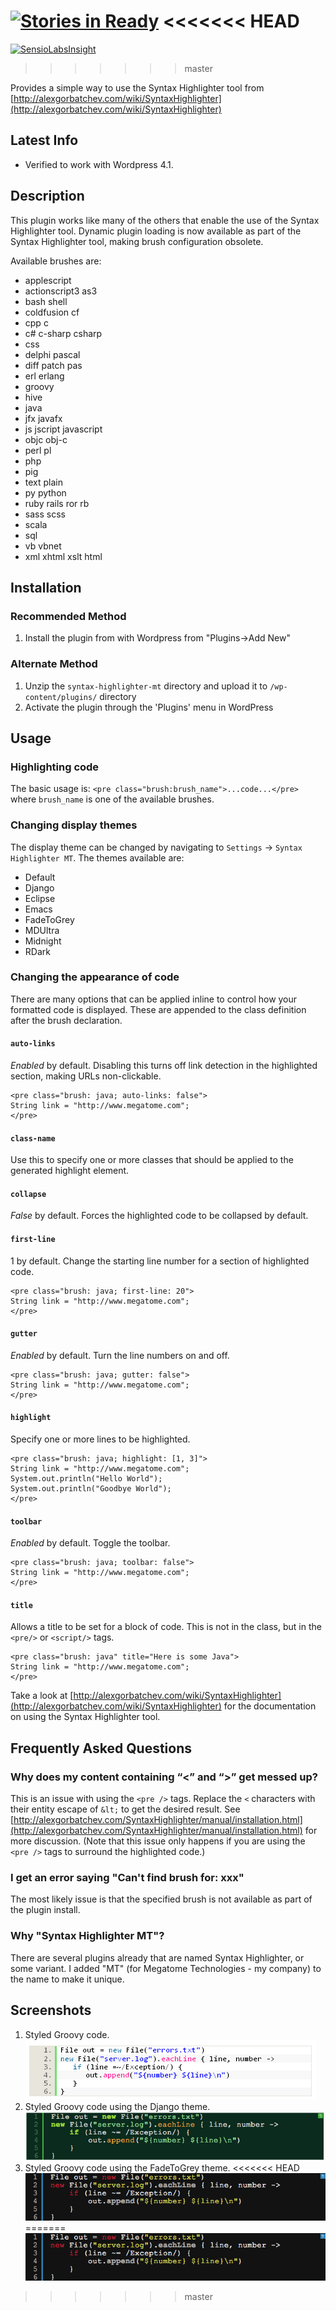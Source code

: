 [![Stories in Ready](https://badge.waffle.io/iamthechad/syntaxhighlightermt.png?label=ready&title=Ready)](https://waffle.io/iamthechad/syntaxhighlightermt)
<<<<<<< HEAD
=======
[![SensioLabsInsight](https://insight.sensiolabs.com/projects/b3441f83-877b-4039-9853-2ca7e4835aee/mini.png)](https://insight.sensiolabs.com/projects/b3441f83-877b-4039-9853-2ca7e4835aee)
>>>>>>> master

Provides a simple way to use the Syntax Highlighter tool from [http://alexgorbatchev.com/wiki/SyntaxHighlighter](http://alexgorbatchev.com/wiki/SyntaxHighlighter)

## Latest Info

* Verified to work with Wordpress 4.1.

## Description

This plugin works like many of the others that enable the use of the Syntax Highlighter tool. Dynamic plugin loading
is now available as part of the Syntax Highlighter tool, making brush configuration obsolete.

Available brushes are:

* applescript
* actionscript3 as3
* bash shell
* coldfusion cf
* cpp c
* c# c-sharp csharp
* css
* delphi pascal
* diff patch pas
* erl erlang
* groovy
* hive
* java
* jfx javafx
* js jscript javascript
* objc obj-c
* perl pl
* php
* pig
* text plain
* py python
* ruby rails ror rb
* sass scss
* scala
* sql
* vb vbnet
* xml xhtml xslt html

## Installation

### Recommended Method

1. Install the plugin from with Wordpress from "Plugins->Add New"

### Alternate Method

1. Unzip the `syntax-highlighter-mt` directory and upload it to `/wp-content/plugins/` directory
1. Activate the plugin through the 'Plugins' menu in WordPress

## Usage

### Highlighting code
The basic usage is: `<pre class="brush:brush_name">...code...</pre>` where `brush_name` is one of the available brushes.

### Changing display themes

The display theme can be changed by navigating to `Settings` -> `Syntax Highlighter MT`. The themes available are:

* Default
* Django
* Eclipse
* Emacs
* FadeToGrey
* MDUltra
* Midnight
* RDark

### Changing the appearance of code
There are many options that can be applied inline to control how your formatted code is displayed. These are appended to the class definition after the brush declaration.

#### `auto-links`

*Enabled* by default. Disabling this turns off link detection in the highlighted section, making URLs non-clickable.

    <pre class="brush: java; auto-links: false">
    String link = "http://www.megatome.com";
    </pre>

#### `class-name`

Use this to specify one or more classes that should be applied to the generated highlight element.

#### `collapse`

*False* by default. Forces the highlighted code to be collapsed by default.

#### `first-line`

1 by default. Change the starting line number for a section of highlighted code.

    <pre class="brush: java; first-line: 20">
    String link = "http://www.megatome.com";
    </pre>

#### `gutter`

*Enabled* by default. Turn the line numbers on and off.

    <pre class="brush: java; gutter: false">
    String link = "http://www.megatome.com";
    </pre>

#### `highlight`

Specify one or more lines to be highlighted.

    <pre class="brush: java; highlight: [1, 3]">
    String link = "http://www.megatome.com";
    System.out.println("Hello World");
    System.out.println("Goodbye World");
    </pre>

#### `toolbar`

*Enabled* by default. Toggle the toolbar.

    <pre class="brush: java; toolbar: false">
    String link = "http://www.megatome.com";
    </pre>

#### `title`

Allows a title to be set for a block of code. This is not in the class, but in the `<pre/>` or `<script/>` tags.

    <pre class="brush: java" title="Here is some Java">
    String link = "http://www.megatome.com";
    </pre>

Take a look at [http://alexgorbatchev.com/wiki/SyntaxHighlighter](http://alexgorbatchev.com/wiki/SyntaxHighlighter) for the documentation on using the Syntax Highlighter tool.

## Frequently Asked Questions

### Why does my content containing “<” and “>” get messed up?
This is an issue with using the `<pre />` tags. Replace the `<` characters with their entity escape of `&lt;` to get the desired result.
See [http://alexgorbatchev.com/SyntaxHighlighter/manual/installation.html](http://alexgorbatchev.com/SyntaxHighlighter/manual/installation.html) for more discussion.
(Note that this issue only happens if you are using the `<pre />` tags to surround the highlighted code.)

### I get an error saying "Can't find brush for: xxx"

The most likely issue is that the specified brush is not available as part of the plugin install. 

### Why "Syntax Highlighter MT"?

There are several plugins already that are named Syntax Highlighter, or some variant. I added "MT" (for Megatome Technologies - my company) to the name to make it unique.

## Screenshots

1. Styled Groovy code.
![Styled Groovy Code](https://github.com/iamthechad/syntaxhighlightermt/blob/master/screenshot-1.png?raw=true "Styled Groovy Code")
2. Styled Groovy code using the Django theme.
![Styled Groovy Code using the Django theme](https://github.com/iamthechad/syntaxhighlightermt/blob/master/screenshot-2.png?raw=true "Styled Groovy Code using the Django theme")
3. Styled Groovy code using the FadeToGrey theme.
<<<<<<< HEAD
![Styled Groovy Code usin gthe FadeToGrey theme](https://github.com/iamthechad/syntaxhighlightermt/blob/master/screenshot-3.png?raw=true "Styled Groovy Code using the FadeToGrey theme")
=======
![Styled Groovy Code usin gthe FadeToGrey theme](https://github.com/iamthechad/syntaxhighlightermt/blob/master/screenshot-3.png?raw=true "Styled Groovy Code using the FadeToGrey theme")
>>>>>>> master
